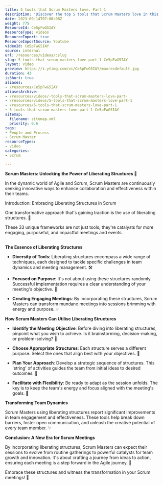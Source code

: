 ```yaml
---
title: 5 tools that Scrum Masters love. Part 1
description: "Discover the top 5 tools that Scrum Masters love in this engaging short! Boost your team's agility and performance with expert insights from NKD Agility. #Scrum #Agile"
date: 2023-09-14T07:00:08Z
weight: 775
ResourceId: Ce5pFwG5IAY
ResourceType: videos
ResourceImport: true
ResourceImportSource: Youtube
videoId: Ce5pFwG5IAY
source: internal
url: /resources/videos/:slug
slug: 5-tools-that-scrum-masters-love-part-1-Ce5pFwG5IAY
layout: video
preview: https://i.ytimg.com/vi/Ce5pFwG5IAY/maxresdefault.jpg
duration: 43
isShort: true
aliases:
- /resources/Ce5pFwG5IAY
aliasesArchive:
- /resources/videos/-tools-that-scrum-masters-love-part-
- /resources/videos/5-tools-that-scrum-masters-love-part-1
- /resources/5-tools-that-scrum-masters-love-part-1
- 5-tools-that-scrum-masters-love-part-1-Ce5pFwG5IAY
sitemap:
  filename: sitemap.xml
  priority: 0.6
tags:
- People and Process
- Scrum Master
resourceTypes:
- video
categories:
- Scrum

---
```

**Scrum Masters: Unlocking the Power of Liberating Structures 🚀** 

In the dynamic world of Agile and Scrum, Scrum Masters are continuously seeking innovative ways to enhance collaboration and effectiveness within their teams. 

Introduction: Embracing Liberating Structures in Scrum 

One transformative approach that's gaining traction is the use of liberating structures. 🌟  

These 33 unique frameworks are not just tools; they're catalysts for more engaging, purposeful, and impactful meetings and events. 

   
**The Essence of Liberating Structures** 

- **Diversity of Tools**: Liberating structures encompass a wide range of techniques, each designed to tackle specific challenges in team dynamics and meeting management. 🛠️ 

- **Focused on Purpose**: It's not about using these structures randomly. Successful implementation requires a clear understanding of your meeting's objective. 🎯 

- **Creating Engaging Meetings**: By incorporating these structures, Scrum Masters can transform mundane meetings into sessions brimming with energy and purpose. 💡 

**How Scrum Masters Can Utilise Liberating Structures** 

- **Identify the Meeting Objective**: Before diving into liberating structures, pinpoint what you wish to achieve. Is it brainstorming, decision-making, or problem-solving? 🤔 

- **Choose Appropriate Structures**: Each structure serves a different purpose. Select the ones that align best with your objectives. 🔄 

- **Plan Your Approach**: Develop a strategic sequence of structures. This 'string' of activities guides the team from initial ideas to desired outcomes. 📝 

- **Facilitate with Flexibility**: Be ready to adapt as the session unfolds. The key is to keep the team's energy and focus aligned with the meeting's goals. 🕺 

**Transforming Team Dynamics** 

Scrum Masters using liberating structures report significant improvements in team engagement and effectiveness. These tools help break down barriers, foster open communication, and unleash the creative potential of every team member. ✨ 

**Conclusion: A New Era for Scrum Meetings** 

By incorporating liberating structures, Scrum Masters can expect their sessions to evolve from routine gatherings to powerful catalysts for team growth and innovation. It's about crafting a journey from ideas to action, ensuring each meeting is a step forward in the Agile journey. 🚀 

Embrace these structures and witness the transformation in your Scrum meetings! 🌈
